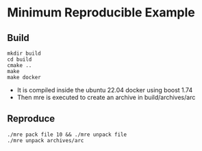 Minimum Reproducible Example
============================

Build
-----

```
mkdir build
cd build
cmake ..
make
make docker
```

- It is compiled inside the ubuntu 22.04 docker using boost 1.74
- Then mre is executed to create an archive in build/archives/arc


Reproduce
----

```
./mre pack file 10 && ./mre unpack file
./mre unpack archives/arc
```
